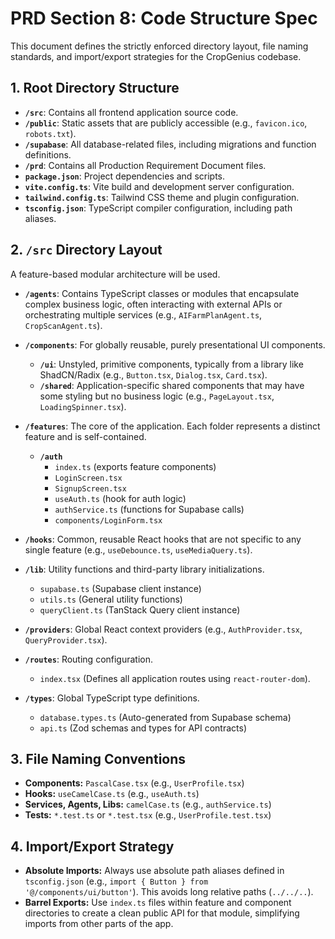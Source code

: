 # PRD Section 8: Code Structure Spec

This document defines the strictly enforced directory layout, file naming standards, and import/export strategies for the CropGenius codebase.

## 1. Root Directory Structure

-   **`/src`**: Contains all frontend application source code.
-   **`/public`**: Static assets that are publicly accessible (e.g., `favicon.ico`, `robots.txt`).
-   **`/supabase`**: All database-related files, including migrations and function definitions.
-   **`/prd`**: Contains all Production Requirement Document files.
-   **`package.json`**: Project dependencies and scripts.
-   **`vite.config.ts`**: Vite build and development server configuration.
-   **`tailwind.config.ts`**: Tailwind CSS theme and plugin configuration.
-   **`tsconfig.json`**: TypeScript compiler configuration, including path aliases.

## 2. `/src` Directory Layout

A feature-based modular architecture will be used.

-   **`/agents`**: Contains TypeScript classes or modules that encapsulate complex business logic, often interacting with external APIs or orchestrating multiple services (e.g., `AIFarmPlanAgent.ts`, `CropScanAgent.ts`).

-   **`/components`**: For globally reusable, purely presentational UI components.
    -   **`/ui`**: Unstyled, primitive components, typically from a library like ShadCN/Radix (e.g., `Button.tsx`, `Dialog.tsx`, `Card.tsx`).
    -   **`/shared`**: Application-specific shared components that may have some styling but no business logic (e.g., `PageLayout.tsx`, `LoadingSpinner.tsx`).

-   **`/features`**: The core of the application. Each folder represents a distinct feature and is self-contained.
    -   **`/auth`**
        -   `index.ts` (exports feature components)
        -   `LoginScreen.tsx`
        -   `SignupScreen.tsx`
        -   `useAuth.ts` (hook for auth logic)
        -   `authService.ts` (functions for Supabase calls)
        -   `components/LoginForm.tsx`

-   **`/hooks`**: Common, reusable React hooks that are not specific to any single feature (e.g., `useDebounce.ts`, `useMediaQuery.ts`).

-   **`/lib`**: Utility functions and third-party library initializations.
    -   `supabase.ts` (Supabase client instance)
    -   `utils.ts` (General utility functions)
    -   `queryClient.ts` (TanStack Query client instance)

-   **`/providers`**: Global React context providers (e.g., `AuthProvider.tsx`, `QueryProvider.tsx`).

-   **`/routes`**: Routing configuration.
    -   `index.tsx` (Defines all application routes using `react-router-dom`).

-   **`/types`**: Global TypeScript type definitions.
    -   `database.types.ts` (Auto-generated from Supabase schema)
    -   `api.ts` (Zod schemas and types for API contracts)

## 3. File Naming Conventions

-   **Components:** `PascalCase.tsx` (e.g., `UserProfile.tsx`)
-   **Hooks:** `useCamelCase.ts` (e.g., `useAuth.ts`)
-   **Services, Agents, Libs:** `camelCase.ts` (e.g., `authService.ts`)
-   **Tests:** `*.test.ts` or `*.test.tsx` (e.g., `UserProfile.test.tsx`)

## 4. Import/Export Strategy

-   **Absolute Imports:** Always use absolute path aliases defined in `tsconfig.json` (e.g., `import { Button } from '@/components/ui/button'`). This avoids long relative paths (`../../..`).
-   **Barrel Exports:** Use `index.ts` files within feature and component directories to create a clean public API for that module, simplifying imports from other parts of the app.
